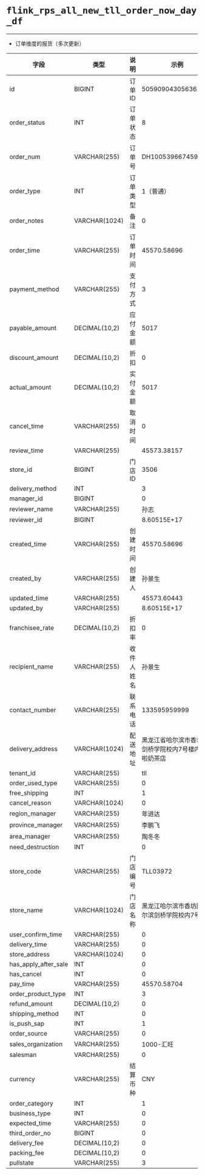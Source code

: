 # `flink_rps_all_new_tll_order_now_day_df`

---

- 订单维度的报货（多次更新）


| 字段                 | 类型          | 说明       | 示例                                                  |
| -------------------- | ------------- | ---------- | ----------------------------------------------------- |
| id                   | BIGINT        | 订单ID     | 505909043056361472                                    |
| order_status         | INT           | 订单状态   | 8                                                     |
| order_num            | VARCHAR(255)  | 订单号     | DH100539667459                                        |
| order_type           | INT           | 订单类型   | 1（普通）                                             |
| order_notes          | VARCHAR(1024) | 备注       | 0                                                     |
| order_time           | VARCHAR(255)  | 订单时间   | 45570.58696                                           |
| payment_method       | VARCHAR(255)  | 支付方式   | 3                                                     |
| payable_amount       | DECIMAL(10,2) | 应付金额   | 5017                                                  |
| discount_amount      | DECIMAL(10,2) | 折扣       | 0                                                     |
| actual_amount        | DECIMAL(10,2) | 实付金额   | 5017                                                  |
| cancel_time          | VARCHAR(255)  | 取消时间   | 0                                                     |
| review_time          | VARCHAR(255)  |            | 45573.38157                                           |
| store_id             | BIGINT        | 门店ID     | 3506                                                  |
| delivery_method      | INT           |            | 3                                                     |
| manager_id           | BIGINT        |            | 0                                                     |
| reviewer_name        | VARCHAR(255)  |            | 孙志                                                  |
| reviewer_id          | BIGINT        |            | 8.60515E+17                                           |
| created_time         | VARCHAR(255)  | 创建时间   | 45570.58696                                           |
| created_by           | VARCHAR(255)  | 创建人     | 孙景生                                                |
| updated_time         | VARCHAR(255)  |            | 45573.60443                                           |
| updated_by           | VARCHAR(255)  |            | 8.60515E+17                                           |
| franchisee_rate      | DECIMAL(10,2) | 折扣率     | 0                                                     |
| recipient_name       | VARCHAR(255)  | 收件人姓名 | 孙景生                                                |
| contact_number       | VARCHAR(255)  | 联系电话   | 133595959999                                          |
| delivery_address     | VARCHAR(1024) | 配送地址   | 黑龙江省哈尔滨市香坊区剑桥学院校内7号楼内甜啦啦奶茶店 |
| tenant_id            | VARCHAR(255)  |            | tll                                                   |
| order_used_type      | VARCHAR(255)  |            | 0                                                     |
| free_shipping        | INT           |            | 1                                                     |
| cancel_reason        | VARCHAR(1024) |            | 0                                                     |
| region_manager       | VARCHAR(255)  |            | 年进达                                                |
| province_manager     | VARCHAR(255)  |            | 李鹏飞                                                |
| area_manager         | VARCHAR(255)  |            | 陶冬冬                                                |
| need_destruction     | INT           |            | 0                                                     |
| store_code           | VARCHAR(255)  | 门店编号   | TLL03972                                              |
| store_name           | VARCHAR(1024) | 门店名称   | 黑龙江哈尔滨市香坊区哈尔滨剑桥学院校内7号楼           |
| user_confirm_time    | VARCHAR(255)  |            | 0                                                     |
| delivery_time        | VARCHAR(255)  |            | 0                                                     |
| store_address        | VARCHAR(1024) |            | 0                                                     |
| has_apply_after_sale | INT           |            | 0                                                     |
| has_cancel           | INT           |            | 0                                                     |
| pay_time             | VARCHAR(255)  |            | 45570.58704                                           |
| order_product_type   | INT           |            | 3                                                     |
| refund_amount        | DECIMAL(10,2) |            | 0                                                     |
| shipping_method      | INT           |            | 0                                                     |
| is_push_sap          | INT           |            | 1                                                     |
| order_source         | VARCHAR(255)  |            | 0                                                     |
| sales_organization   | VARCHAR(255)  |            | 1000-汇旺                                             |
| salesman             | VARCHAR(255)  |            | 0                                                     |
| currency             | VARCHAR(255)  | 结算币种   | CNY                                                   |
| order_category       | INT           |            | 1                                                     |
| business_type        | INT           |            | 0                                                     |
| expected_time        | VARCHAR(255)  |            | 0                                                     |
| third_order_no       | BIGINT        |            | 0                                                     |
| delivery_fee         | DECIMAL(10,2) |            | 0                                                     |
| packing_fee          | DECIMAL(10,2) |            | 0                                                     |
| pullstate            | VARCHAR(255)  |            | 3                                                     |

